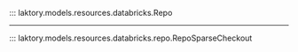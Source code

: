 ::: laktory.models.resources.databricks.Repo

---

::: laktory.models.resources.databricks.repo.RepoSparseCheckout
